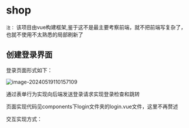 # shop
`注：` 该项目由vue构建框架,鉴于这不是最主要考察前端，就不把前端写复杂了，也就不使用不太熟悉的局部刷新了

## 创建登录界面

登录页面形式如下：

![image-20240519110157109](https://images.mobaisama.top/i/2024/05/19/144714.png)

通过表单行为实现向后端发送登录请求实现登录检查和跳转

页面实现代码见components下login文件夹的login.vue文件，这里不再赘述

交互实现方式：

```vue

```


